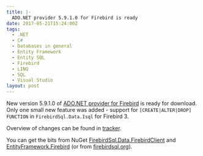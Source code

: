 ```yaml
---
title: |-
  ADO.NET provider 5.9.1.0 for Firebird is ready
date: 2017-05-21T15:24:00Z
tags:
  - .NET
  - C#
  - Databases in general
  - Entity Framework
  - Entity SQL
  - Firebird
  - LINQ
  - SQL
  - Visual Studio
layout: post
---
```

New version 5.9.1.0 of [ADO.NET provider for Firebird][1] is ready for download. Only one small new feature was added - support for `[CREATE|ALTER|DROP] FUNCTION` in `FirebirdSql.Data.Isql` for Firebird 3. 

<!-- excerpt -->

Overview of changes can be found in [tracker][4].

You can get the bits from NuGet [FirebirdSql.Data.FirebirdClient][2] and [EntityFramework.Firebird][3] (or from [firebirdsql.org][1]).

[1]: http://www.firebirdsql.org/en/net-provider/
[2]: http://www.nuget.org/packages/FirebirdSql.Data.FirebirdClient/
[3]: http://www.nuget.org/packages/EntityFramework.Firebird/
[4]: http://tracker.firebirdsql.org/secure/ReleaseNote.jspa?styleName=Text&projectId=10003&version=10830